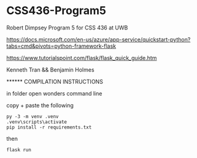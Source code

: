 # CSS436-Program5
Robert Dimpsey Program 5 for CSS 436 at UWB

https://docs.microsoft.com/en-us/azure/app-service/quickstart-python?tabs=cmd&pivots=python-framework-flask

https://www.tutorialspoint.com/flask/flask_quick_guide.htm

Kenneth Tran && Benjamin Holmes

****** COMPILATION INSTRUCTIONS

in folder open wonders command line

copy + paste the following

```
py -3 -m venv .venv
.venv\scripts\activate
pip install -r requirements.txt
```

then 

`flask run`